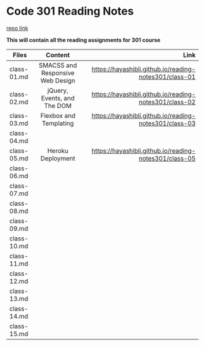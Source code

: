 # Code 301 Reading Notes
 [repo link](https://github.com/hayashibli/reading-notes301) 

 **This will contain all the reading assignments for 301 course**

|     Files    |              Content                   |                       Link                             |
|  ----------  |          :------------:                |                      ------:                           |
| class-01.md  | SMACSS and Responsive Web Design       |https://hayashibli.github.io/reading-notes301/class-01  |
| class-02.md  | jQuery, Events, and The DOM            |https://hayashibli.github.io/reading-notes301/class-02  |
| class-03.md  | Flexbox and Templating                 |https://hayashibli.github.io/reading-notes301/class-03  |               
| class-04.md  |                                        |                                                        |
| class-05.md  | Heroku Deployment                      |https://hayashibli.github.io/reading-notes301/class-05  |
| class-06.md  |                                        |                                                        |
| class-07.md  |                                        |                                                        |
| class-08.md  |                                        |                                                        |
| class-09.md  |                                        |                                                        |
| class-10.md  |                                        |                                                        |
| class-11.md  |                                        |                                                        |
| class-12.md  |                                        |                                                        | 
| class-13.md  |                                        |                                                        |
| class-14.md  |                                        |                                                        |
| class-15.md  |                                        |                                                        |
